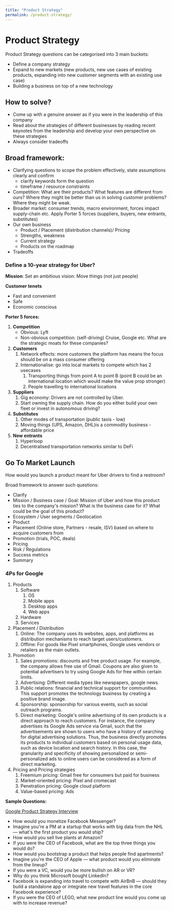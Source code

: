 ```yaml
---
title: "Product Strategy"
permalink: /product-strategy/
---
```


# Product Strategy

Product Strategy questions can be categorised into 3 main buckets:

- Define a company strategy
- Expand to new markets (new products, new use cases of existing products, expanding into new customer segments with an existing use case)
- Building a business on top of a new technology

## How to solve?

- Come up with a genuine answer as if you were in the leadership of this company
- Read about the strategies of different businesses by reading recent keynotes from the leadership and develop your own perspective on these strategies
- Always consider tradeoffs

## Broad framework:

- Clarifying questions to scope the problem effectively, state assumptions clearly and confirm
    - clarify keywords form the question
    - timeframe / resource constraints
- Competition: What are their products? What features are different from ours? Where they might be better than us in solving customer problems? Where they might be weak.
- Broader market: consumer trends, macro environment, forces impact supply-chain etc. Apply Porter 5 forces (suppliers, buyers, new entrants, substitutes)
- Our own business
    - Product / Placement (distribution channels)/ Pricing
    - Strengths, weakness
    - Current strategy
    - Products on the roadmap
- Tradeoffs

### Define a 10-year strategy for Uber?

**Mission**: Set an ambitious vision: Move things (not just people)

**Customer tenets** 

- Fast and convenient
- Safe
- Economic conscious

**Porter 5 forces:**

1. **Competition** 
    - Obvious: Lyft
    - Non-obvious competition: (self-driving) Cruise, Google etc. What are the strategic moats for these companies?
2. **Customers** 
    1. Network effects: more customers the platform has means the focus should be on a mass consumer offering 
    2. Internationalise: go into local markets to compete which has 2 usecases
        1. Transporting things from point A to point B (point B could be an international location which would make the value prop stronger) 
        2. People travelling to international locations 
3. **Suppliers**
    1. Gig economy: Drivers are not controlled by Uber. 
    2. Start owning the supply chain. How do you either build your own fleet or invest in autonomous driving?  
4. **Substitutes**
    1. Other modes of transportation (public taxis - low)
    2. Moving things (UPS, Amazon, DHL)is a commodity business - affordable price 
5. **New entrants** 
    1. Hyperloop
    2. Decentralised transportation networks similar to DeFi

## Go To Market Launch

How would you launch a product meant for Uber drivers to find a restroom?

Broad framework to answer such questions: 

- Clarify
- Mission / Business case / Goal: Mission of Uber and how this product ties to the company's mission? What is the business case for it? What could be the goal of this product?
- Ecosystem / User segments / Geolocation
- Product
- Placement (Online store, Partners - resale, ISV) based on where to acquire customers from
- Promotion (trials, POC, deals)
- Pricing
- Risk / Regulations
- Success metrics
- Summary

### 4Ps for Google

1. Products 
    1. Software
        1. OS
        2. Mobile apps 
        3. Desktop apps 
        4. Web apps 
    2. Hardware
    3. Services 
2. Placement / Distribution 
    1. Online: The company uses its websites, apps, and platforms as distribution mechanisms to reach target users/customers. 
    2. Offline: For goods like Pixel smartphones, Google uses vendors or retailers as the main outlets.
3. Promotion
    1. Sales promotions: discounts and free product usage. For example, the company allows free use of Gmail. Coupons are also given to potential advertisers to try using Google Ads for free within certain limits.
    2. Advertising: Different media types like newspapers, google news. 
    3. Public relations: financial and technical support for communities. This support promotes the technology business by creating a positive brand image.  
    4. Sponsorship: sponsorship for various events, such as social outreach programs.
    5. Direct marketing: Google's online advertising of its own products is a direct approach to reach customers. For instance, the company advertises its Google Ads service via Gmail, such that the advertisements are shown to users who have a history of searching for digital advertising solutions. Thus, the business directly promotes its products to individual customers based on personal usage data, such as device location and search history. In this case, the granularity and specificity of showing personalized or semi-personalized ads to online users can be considered as a form of direct marketing. 
4. Pricing and Pricing strategies  
    1. Freemium pricing: Gmail free for consumers but paid for business
    2. Market-oriented pricing: Pixel and cromecast
    3. Penetration pricing: Google cloud platform
    4. Value-based pricing: Ads

**Sample Questions:**

[Google Product Strategy Interview](https://www.tryexponent.com/blog/google-product-strategy-interview)
- How would you monetize Facebook Messenger?
- Imagine you're a PM at a startup that works with big data from the NHL — what's the first product you would ship?
- How would you sell live plants at Amazon?
- If you were the CEO of Facebook, what are the top three things you would do?
- How would you bootstrap a product that helps people find apartments?
- Imagine you're the CEO of Apple — what product would you eliminate from the lineup?
- If you were a VC, would you be more bullish on AR or VR?
- Why do you think Microsoft bought LinkedIn?
- Facebook is expanding into travel to compete with AirBnB — should they build a standalone app or integrate new travel features in the core Facebook experience?
- If you were the CEO of LEGO, what new product line would you come up with to increase revenue?